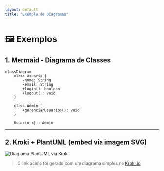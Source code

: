 ```yaml
---
layout: default
title: "Exemplo de Diagramas"
---
```


# 🖼 Exemplos

## 1. Mermaid - Diagrama de Classes
```mermaid
classDiagram
    class Usuario {
        -nome: String
        -email: String
        +login(): boolean
        +logout(): void
    }

    class Admin {
        +gerenciarUsuarios(): void
    }

    Usuario <|-- Admin
```

---

## 2. Kroki + PlantUML (embed via imagem SVG)
![Diagrama PlantUML via Kroki](https://kroki.io/plantuml/svg/eNpLzkksLlZIzcnJVyjPL8pJAQAJxwXS)

> O link acima foi gerado com um diagrama simples no [Kroki.io](https://kroki.io)

